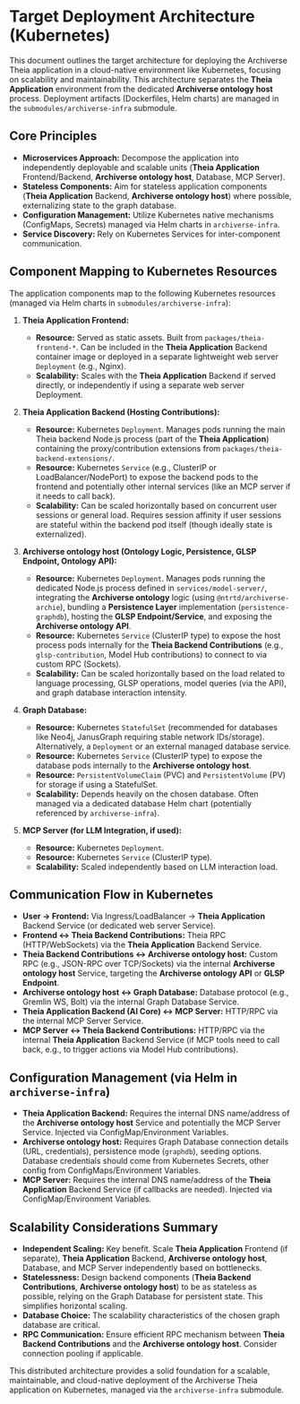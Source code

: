 # Target Deployment Architecture (Kubernetes)

This document outlines the target architecture for deploying the Archiverse Theia application in a cloud-native environment like Kubernetes, focusing on scalability and maintainability. This architecture separates the **Theia Application** environment from the dedicated **Archiverse ontology host** process. Deployment artifacts (Dockerfiles, Helm charts) are managed in the `submodules/archiverse-infra` submodule.

## Core Principles

*   **Microservices Approach:** Decompose the application into independently deployable and scalable units (**Theia Application** Frontend/Backend, **Archiverse ontology host**, Database, MCP Server).
*   **Stateless Components:** Aim for stateless application components (**Theia Application** Backend, **Archiverse ontology host**) where possible, externalizing state to the graph database.
*   **Configuration Management:** Utilize Kubernetes native mechanisms (ConfigMaps, Secrets) managed via Helm charts in `archiverse-infra`.
*   **Service Discovery:** Rely on Kubernetes Services for inter-component communication.

## Component Mapping to Kubernetes Resources

The application components map to the following Kubernetes resources (managed via Helm charts in `submodules/archiverse-infra`):

1.  **Theia Application Frontend:**
    *   **Resource:** Served as static assets. Built from `packages/theia-frontend-*`. Can be included in the **Theia Application** Backend container image or deployed in a separate lightweight web server `Deployment` (e.g., Nginx).
    *   **Scalability:** Scales with the **Theia Application** Backend if served directly, or independently if using a separate web server Deployment.

2.  **Theia Application Backend (Hosting Contributions):**
    *   **Resource:** Kubernetes `Deployment`. Manages pods running the main Theia backend Node.js process (part of the **Theia Application**) containing the proxy/contribution extensions from `packages/theia-backend-extensions/`.
    *   **Resource:** Kubernetes `Service` (e.g., ClusterIP or LoadBalancer/NodePort) to expose the backend pods to the frontend and potentially other internal services (like an MCP server if it needs to call back).
    *   **Scalability:** Can be scaled horizontally based on concurrent user sessions or general load. Requires session affinity if user sessions are stateful within the backend pod itself (though ideally state is externalized).

3.  **Archiverse ontology host (Ontology Logic, Persistence, GLSP Endpoint, Ontology API):**
    *   **Resource:** Kubernetes `Deployment`. Manages pods running the dedicated Node.js process defined in `services/model-server/`, integrating the **Archiverse ontology** logic (using `@ntrtd/archiverse-archie`), bundling a **Persistence Layer** implementation (`persistence-graphdb`), hosting the **GLSP Endpoint/Service**, and exposing the **Archiverse ontology API**.
    *   **Resource:** Kubernetes `Service` (ClusterIP type) to expose the host process pods internally for the **Theia Backend Contributions** (e.g., `glsp-contribution`, Model Hub contributions) to connect to via custom RPC (Sockets).
    *   **Scalability:** Can be scaled horizontally based on the load related to language processing, GLSP operations, model queries (via the API), and graph database interaction intensity.

4.  **Graph Database:**
    *   **Resource:** Kubernetes `StatefulSet` (recommended for databases like Neo4j, JanusGraph requiring stable network IDs/storage). Alternatively, a `Deployment` or an external managed database service.
    *   **Resource:** Kubernetes `Service` (ClusterIP type) to expose the database pods internally to the **Archiverse ontology host**.
    *   **Resource:** `PersistentVolumeClaim` (PVC) and `PersistentVolume` (PV) for storage if using a StatefulSet.
    *   **Scalability:** Depends heavily on the chosen database. Often managed via a dedicated database Helm chart (potentially referenced by `archiverse-infra`).

5.  **MCP Server (for LLM Integration, if used):**
    *   **Resource:** Kubernetes `Deployment`.
    *   **Resource:** Kubernetes `Service` (ClusterIP type).
    *   **Scalability:** Scaled independently based on LLM interaction load.

## Communication Flow in Kubernetes

*   **User -> Frontend:** Via Ingress/LoadBalancer -> **Theia Application** Backend Service (or dedicated web server Service).
*   **Frontend <-> Theia Backend Contributions:** Theia RPC (HTTP/WebSockets) via the **Theia Application** Backend Service.
*   **Theia Backend Contributions <-> Archiverse ontology host:** Custom RPC (e.g., JSON-RPC over TCP/Sockets) via the internal **Archiverse ontology host** Service, targeting the **Archiverse ontology API** or **GLSP Endpoint**.
*   **Archiverse ontology host <-> Graph Database:** Database protocol (e.g., Gremlin WS, Bolt) via the internal Graph Database Service.
*   **Theia Application Backend (AI Core) <-> MCP Server:** HTTP/RPC via the internal MCP Server Service.
*   **MCP Server <-> Theia Backend Contributions:** HTTP/RPC via the internal **Theia Application** Backend Service (if MCP tools need to call back, e.g., to trigger actions via Model Hub contributions).

## Configuration Management (via Helm in `archiverse-infra`)

*   **Theia Application Backend:** Requires the internal DNS name/address of the **Archiverse ontology host** Service and potentially the MCP Server Service. Injected via ConfigMap/Environment Variables.
*   **Archiverse ontology host:** Requires Graph Database connection details (URL, credentials), persistence mode (`graphdb`), seeding options. Database credentials should come from Kubernetes Secrets, other config from ConfigMaps/Environment Variables.
*   **MCP Server:** Requires the internal DNS name/address of the **Theia Application** Backend Service (if callbacks are needed). Injected via ConfigMap/Environment Variables.

## Scalability Considerations Summary

*   **Independent Scaling:** Key benefit. Scale **Theia Application** Frontend (if separate), **Theia Application** Backend, **Archiverse ontology host**, Database, and MCP Server independently based on bottlenecks.
*   **Statelessness:** Design backend components (**Theia Backend Contributions**, **Archiverse ontology host**) to be as stateless as possible, relying on the Graph Database for persistent state. This simplifies horizontal scaling.
*   **Database Choice:** The scalability characteristics of the chosen graph database are critical.
*   **RPC Communication:** Ensure efficient RPC mechanism between **Theia Backend Contributions** and the **Archiverse ontology host**. Consider connection pooling if applicable.

This distributed architecture provides a solid foundation for a scalable, maintainable, and cloud-native deployment of the Archiverse Theia application on Kubernetes, managed via the `archiverse-infra` submodule.
